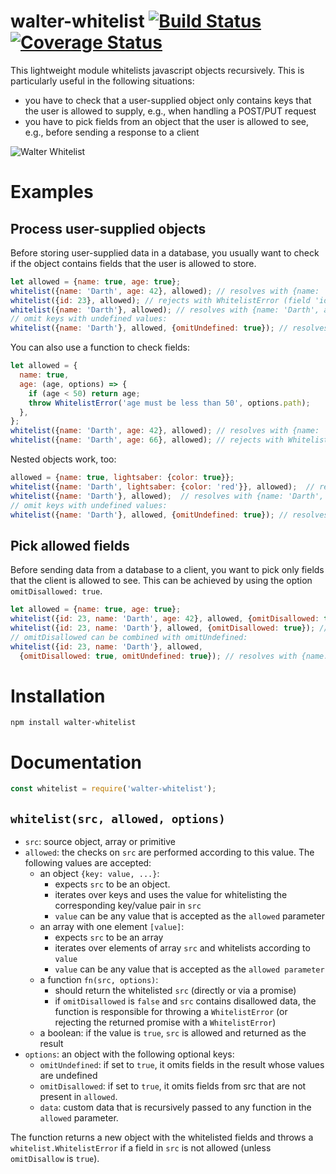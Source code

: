 # walter-whitelist [![Build Status](https://travis-ci.org/paperhive/walter-whitelist.svg?branch=master)](https://travis-ci.org/paperhive/walter-whitelist) [![Coverage Status](https://coveralls.io/repos/paperhive/walter-whitelist/badge.svg?branch=master&service=github)](https://coveralls.io/github/paperhive/walter-whitelist?branch=master)

This lightweight module whitelists javascript objects recursively. This is particularly useful in the following situations:

 * you have to check that a user-supplied object only contains keys that the user is allowed to supply, e.g., when handling a POST/PUT request
 * you have to pick fields from an object that the user is allowed to see, e.g., before sending a response to a client

![Walter Whitelist](https://paperhive.github.io/walter-whitelist/logo.svg)

# Examples

## Process user-supplied objects
Before storing user-supplied data in a database, you usually want to check if the object contains fields that the user is allowed to store.

```javascript
let allowed = {name: true, age: true};
whitelist({name: 'Darth', age: 42}, allowed); // resolves with {name: 'Darth', age: 42}
whitelist({id: 23}, allowed); // rejects with WhitelistError (field 'id' is not allowed)
whitelist({name: 'Darth'}, allowed); // resolves with {name: 'Darth', age: undefined}
// omit keys with undefined values:
whitelist({name: 'Darth'}, allowed, {omitUndefined: true}); // resolves with {name: 'Darth'}
```

You can also use a function to check fields:
```javascript
let allowed = {
  name: true,
  age: (age, options) => {
    if (age < 50) return age;
    throw WhitelistError('age must be less than 50', options.path);
  },
};
whitelist({name: 'Darth', age: 42}, allowed); // resolves with {name: 'Darth', age: 42}
whitelist({name: 'Darth', age: 66}, allowed); // rejects with WhitelistError ('age must be less than 50')
```

Nested objects work, too:
```javascript
allowed = {name: true, lightsaber: {color: true}};
whitelist({name: 'Darth', lightsaber: {color: 'red'}}, allowed);  // resolves with {name: 'Darth', lightsaber: {color: 'red'}}
whitelist({name: 'Darth'}, allowed);  // resolves with {name: 'Darth', lightsaber: {color: undefined}}
// omit keys with undefined values:
whitelist({name: 'Darth'}, allowed, {omitUndefined: true}); // resolves with {name: 'Darth', lightsaber: {}}
```

## Pick allowed fields
Before sending data from a database to a client, you want to pick only fields that the client is allowed to see. This can be achieved by using the option `omitDisallowed: true`.

```javascript
let allowed = {name: true, age: true};
whitelist({id: 23, name: 'Darth', age: 42}, allowed, {omitDisallowed: true}); // resolves with {name: 'Darth', age: 42}
whitelist({id: 23, name: 'Darth'}, allowed, {omitDisallowed: true}); // resolves with {name: 'Darth', age: undefined}
// omitDisallowed can be combined with omitUndefined:
whitelist({id: 23, name: 'Darth'}, allowed,
  {omitDisallowed: true, omitUndefined: true}); // resolves with {name: 'Darth'}
```

# Installation
```
npm install walter-whitelist
```

# Documentation
```javascript
const whitelist = require('walter-whitelist');
```

## `whitelist(src, allowed, options)`
 * `src`: source object, array or primitive
 * `allowed`: the checks on `src` are performed according to this value. The following values are accepted:
    * an object `{key: value, ...}`:
       * expects `src` to be an object.
       * iterates over keys and uses the value for whitelisting the corresponding key/value pair in `src`
       * `value` can be any value that is accepted as the `allowed` parameter
    * an array with one element `[value]`:
       * expects `src` to be an array
       * iterates over elements of array `src` and whitelists according to `value`
       * `value` can be any value that is accepted as the `allowed parameter`
    * a function `fn(src, options)`:
       * should return the whitelisted `src` (directly or via a promise)
       * if `omitDisallowed` is `false` and `src` contains disallowed data, the function is responsible for throwing a `WhitelistError` (or rejecting the returned promise with a `WhitelistError`)
    * a boolean: if the value is `true`, `src` is allowed and returned as the result
 * `options`: an object with the following optional keys:
    * `omitUndefined`: if set to `true`, it omits fields in the result whose values are undefined
    * `omitDisallowed`: if set to `true`, it omits fields from src that are not present in `allowed`.
    * `data`: custom data that is recursively passed to any function in the `allowed` parameter.

The function returns a new object with the whitelisted fields and throws a `whitelist.WhitelistError` if a field in `src` is not allowed (unless `omitDisallow` is `true`).
